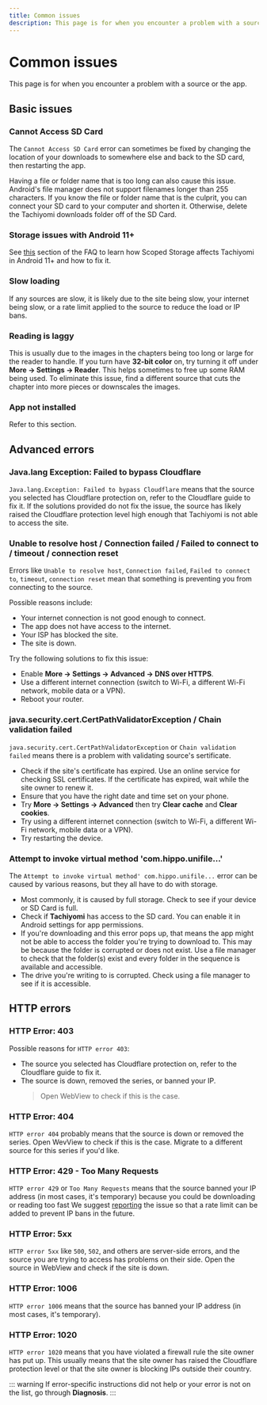 ```yaml
---
title: Common issues
description: This page is for when you encounter a problem with a source or the app.
---
```


# Common issues

This page is for when you encounter a problem with a source or the app.

## Basic issues

### Cannot Access SD Card
The `Cannot Access SD Card` error can sometimes be fixed by changing the location of your downloads to somewhere else and back to the SD card, then restarting the app.

Having a file or folder name that is too long can also cause this issue.
Android's file manager does not support filenames longer than 255 characters.
If you know the file or folder name that is the culprit, you can connect your SD card to your computer and shorten it.
Otherwise, delete the Tachiyomi downloads folder off of the SD Card.

### Storage issues with Android 11+
See [this](/docs/faq/application/android-11+) section of the FAQ to learn how Scoped Storage affects Tachiyomi in Android 11+ and how to fix it.

### Slow loading
If any sources are slow, it is likely due to the site being slow, your internet being slow, or a rate limit applied to the source to reduce the load or IP bans.

### Reading is laggy
This is usually due to the images in the chapters being too long or large for the reader to handle.
If you turn have **32-bit color** on, try turning it off under **More -> Settings -> Reader**.
This helps sometimes to free up some RAM being used.
To eliminate this issue, find a different source that cuts the chapter into more pieces or downscales the images.

### App not installed
Refer to this section.

## Advanced errors
### Java.lang Exception: Failed to bypass Cloudflare
`Java.lang.Exception: Failed to bypass Cloudflare` means that the source you selected has Cloudflare protection on, refer to the Cloudflare guide to fix it.
If the solutions provided do not fix the issue, the source has likely raised the Cloudflare protection level high enough that Tachiyomi is not able to access the site.

### Unable to resolve host / Connection failed / Failed to connect to / timeout / connection reset
Errors like `Unable to resolve host`, `Connection failed`, `Failed to connect to`, `timeout`, `connection reset` mean that something is preventing you from connecting to the source.

Possible reasons include:

* Your internet connection is not good enough to connect.
* The app does not have access to the internet.
* Your ISP has blocked the site.
* The site is down.

Try the following solutions to fix this issue:

* Enable **More -> Settings -> Advanced -> DNS over HTTPS**.
* Use a different internet connection (switch to Wi-Fi, a different Wi-Fi network, mobile data or a VPN).
* Reboot your router.

### java.security.cert.CertPathValidatorException / Chain validation failed
`java.security.cert.CertPathValidatorException` or `Chain validation failed` means there is a problem with validating source's sertificate.

* Check if the site's certificate has expired.
  Use an online service for checking SSL certificates.
  If the certificate has expired, wait while the site owner to renew it.
* Ensure that you have the right date and time set on your phone.
* Try **More -> Settings -> Advanced** then try **Clear cache** and **Clear cookies**.
* Try using a different internet connection (switch to Wi-Fi, a different Wi-Fi network, mobile data or a VPN).
* Try restarting the device.

### Attempt to invoke virtual method 'com.hippo.unifile...'
The `Attempt to invoke virtual method' com.hippo.unifile...` error can be caused by various reasons, but they all have to do with storage.

* Most commonly, it is caused by full storage.
  Check to see if your device or SD Card is full.
* Check if **Tachiyomi** has access to the SD card.
  You can enable it in Android settings for app permissions.
* If you're downloading and this error pops up, that means the app might not be able to access the folder you're trying to download to.
  This may be because the folder is corrupted or does not exist.
  Use a file manager to check that the folder(s) exist and every folder in the sequence is available and accessible.
* The drive you're writing to is corrupted.
  Check using a file manager to see if it is accessible.

## HTTP errors

### HTTP Error: 403
Possible reasons for `HTTP error 403`:
* The source you selected has Cloudflare protection on, refer to the Cloudflare guide to fix it.
* The source is down, removed the series, or banned your IP.
  > Open WebView to check if this is the case.

### HTTP Error: 404
`HTTP error 404` probably means that the source is down or removed the series.
Open WevView to check if this is the case.
Migrate to a different source for this series if you'd like.

### HTTP Error: 429 - Too Many Requests
`HTTP error 429` or `Too Many Requests` means that the source banned your IP address (in most cases, it's temporary) because you could be downloading or reading too fast
 We suggest [reporting](https://github.com/tachiyomiorg/tachiyomi-extensions/issues/new/choose) the issue so that a rate limit can be added to prevent IP bans in the future.

### HTTP Error: 5xx
`HTTP error 5xx` like `500`, `502`, and others are server-side errors, and the source you are trying to access has problems on their side.
Open the source in WebView and check if the site is down.

### HTTP Error: 1006
`HTTP error 1006` means that the source has banned your IP address (in most cases, it's temporary).

### HTTP Error: 1020
`HTTP error 1020` means that you have violated a firewall rule the site owner has put up.
This usually means that the site owner has raised the Cloudflare protection level or that the site owner is blocking IPs outside their country.

::: warning
If error-specific instructions did not help or your error is not on the list, go through **Diagnosis**.
:::
